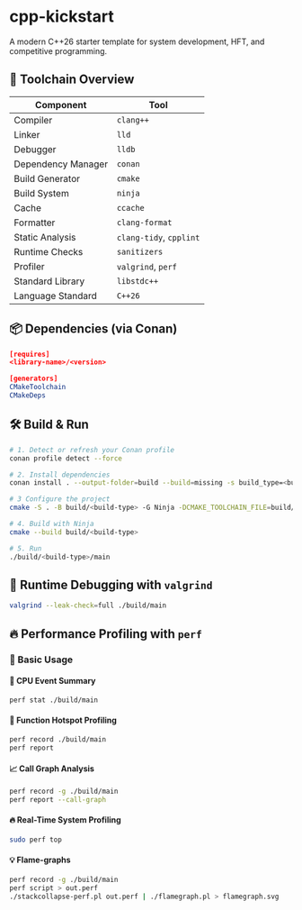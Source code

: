 # cpp-kickstart

A modern C++26 starter template for system development, HFT, and competitive programming.

## 🧰 Toolchain Overview

| Component          | Tool                      |
|--------------------|---------------------------|
| Compiler           | `clang++`                 |
| Linker             | `lld`                     |
| Debugger           | `lldb`                    |
| Dependency Manager         | `conan`                   |
| Build Generator       | `cmake`         |
| Build System           | `ninja`                   |
| Cache              | `ccache`                  |
| Formatter          | `clang-format`            |
| Static Analysis    | `clang-tidy`, `cpplint`   |
| Runtime Checks             | `sanitizers`              |
| Profiler           | `valgrind`, `perf`        |
| Standard Library   | `libstdc++`               |
| Language Standard  | `C++26`                   |

## 📦 Dependencies (via Conan)

```cmake
[requires]
<library-name>/<version>

[generators]
CMakeToolchain
CMakeDeps
```

## 🛠 Build & Run

```bash
# 1. Detect or refresh your Conan profile
conan profile detect --force

# 2. Install dependencies
conan install . --output-folder=build --build=missing -s build_type=<build-type>

# 3 Configure the project
cmake -S . -B build/<build-type> -G Ninja -DCMAKE_TOOLCHAIN_FILE=build/<build-type>/conan_toolchain.cmake -DCMAKE_BUILD_TYPE=<build-type> -DSANITIZER_SET=default

# 4. Build with Ninja
cmake --build build/<build-type>

# 5. Run
./build/<build-type>/main
```

## 🧪 Runtime Debugging with `valgrind`

```bash
valgrind --leak-check=full ./build/main
```

## 🔥 Performance Profiling with `perf`

### 🚀 Basic Usage

#### 🔬 CPU Event Summary

```bash
perf stat ./build/main
```

#### 🧪 Function Hotspot Profiling

```bash
perf record ./build/main
perf report
```

#### 📈 Call Graph Analysis

```bash
perf record -g ./build/main
perf report --call-graph
```

#### 🔥 Real-Time System Profiling

```bash
sudo perf top
```

#### 💡 Flame-graphs

```bash
perf record -g ./build/main
perf script > out.perf
./stackcollapse-perf.pl out.perf | ./flamegraph.pl > flamegraph.svg
```
